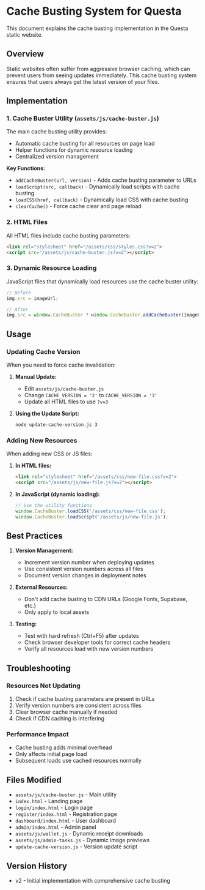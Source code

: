 # Cache Busting System for Questa

This document explains the cache busting implementation in the Questa static website.

## Overview

Static websites often suffer from aggressive browser caching, which can prevent users from seeing updates immediately. This cache busting system ensures that users always get the latest version of your files.

## Implementation

### 1. Cache Buster Utility (`assets/js/cache-buster.js`)

The main cache busting utility provides:
- Automatic cache busting for all resources on page load
- Helper functions for dynamic resource loading
- Centralized version management

**Key Functions:**
- `addCacheBuster(url, version)` - Adds cache busting parameter to URLs
- `loadScript(src, callback)` - Dynamically load scripts with cache busting
- `loadCSS(href, callback)` - Dynamically load CSS with cache busting
- `clearCache()` - Force cache clear and page reload

### 2. HTML Files

All HTML files include cache busting parameters:
```html
<link rel="stylesheet" href="/assets/css/styles.css?v=2">
<script src="/assets/js/cache-buster.js?v=2"></script>
```

### 3. Dynamic Resource Loading

JavaScript files that dynamically load resources use the cache buster utility:
```javascript
// Before
img.src = imageUrl;

// After
img.src = window.CacheBuster ? window.CacheBuster.addCacheBuster(imageUrl) : imageUrl;
```

## Usage

### Updating Cache Version

When you need to force cache invalidation:

1. **Manual Update:**
   - Edit `assets/js/cache-buster.js`
   - Change `CACHE_VERSION = '2'` to `CACHE_VERSION = '3'`
   - Update all HTML files to use `?v=3`

2. **Using the Update Script:**
   ```bash
   node update-cache-version.js 3
   ```

### Adding New Resources

When adding new CSS or JS files:

1. **In HTML files:**
   ```html
   <link rel="stylesheet" href="/assets/css/new-file.css?v=2">
   <script src="/assets/js/new-file.js?v=2"></script>
   ```

2. **In JavaScript (dynamic loading):**
   ```javascript
   // Use the utility functions
   window.CacheBuster.loadCSS('/assets/css/new-file.css');
   window.CacheBuster.loadScript('/assets/js/new-file.js');
   ```

## Best Practices

1. **Version Management:**
   - Increment version number when deploying updates
   - Use consistent version numbers across all files
   - Document version changes in deployment notes

2. **External Resources:**
   - Don't add cache busting to CDN URLs (Google Fonts, Supabase, etc.)
   - Only apply to local assets

3. **Testing:**
   - Test with hard refresh (Ctrl+F5) after updates
   - Check browser developer tools for correct cache headers
   - Verify all resources load with new version numbers

## Troubleshooting

### Resources Not Updating

1. Check if cache busting parameters are present in URLs
2. Verify version numbers are consistent across files
3. Clear browser cache manually if needed
4. Check if CDN caching is interfering

### Performance Impact

- Cache busting adds minimal overhead
- Only affects initial page load
- Subsequent loads use cached resources normally

## Files Modified

- `assets/js/cache-buster.js` - Main utility
- `index.html` - Landing page
- `login/index.html` - Login page
- `register/index.html` - Registration page
- `dashboard/index.html` - User dashboard
- `admin/index.html` - Admin panel
- `assets/js/wallet.js` - Dynamic receipt downloads
- `assets/js/admin-tasks.js` - Dynamic image previews
- `update-cache-version.js` - Version update script

## Version History

- v2 - Initial implementation with comprehensive cache busting
